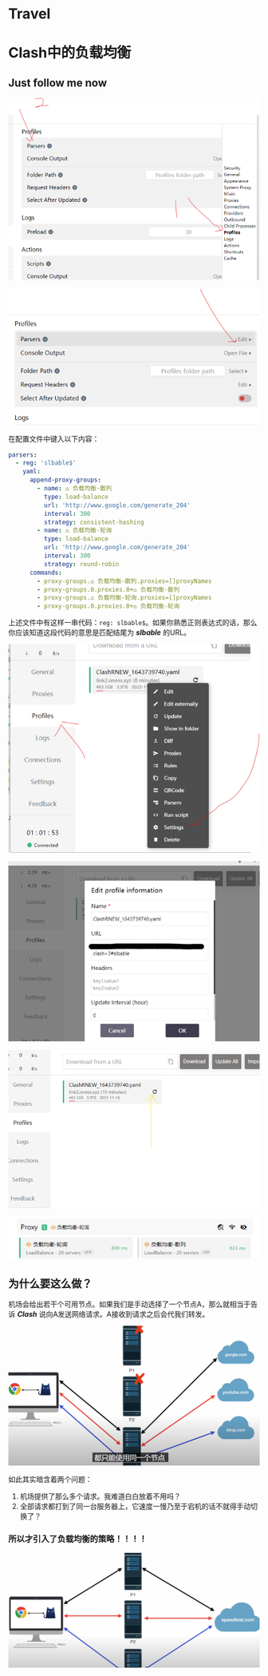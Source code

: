 # Travel


<h1>Clash中的负载均衡</h1>

## Just follow me now

![image-20221202205057392](/Clash插件.png)

![image-20221202205202087](/clash编辑规则.jpg)

在配置文件中键入以下内容：

```yaml
parsers:
  - reg: 'slbable$'
    yaml:
      append-proxy-groups:
        - name: ⚖️ 负载均衡-散列
          type: load-balance
          url: 'http://www.google.com/generate_204'
          interval: 300
          strategy: consistent-hashing
        - name: ⚖️ 负载均衡-轮询
          type: load-balance
          url: 'http://www.google.com/generate_204'
          interval: 300
          strategy: round-robin
      commands:
        - proxy-groups.⚖️ 负载均衡-散列.proxies=[]proxyNames
        - proxy-groups.0.proxies.0+⚖️ 负载均衡-散列
        - proxy-groups.⚖️ 负载均衡-轮询.proxies=[]proxyNames
        - proxy-groups.0.proxies.0+⚖️ 负载均衡-轮询
```

上述文件中有这样一串代码：`reg: slbable$`。如果你熟悉正则表达式的话，那么你应该知道这段代码的意思是匹配结尾为 ***slbable*** 的URL。

![image-20221202205519941](/更改url.jpg)

![image-20221202205639765](/添加标识符.jpg)

![image-20221202205724440](/触发更新.jpg)

![image-20221202205749348](/效果.jpg)

## 为什么要这么做？

机场会给出若干个可用节点。如果我们是手动选择了一个节点A，那么就相当于告诉 ***Clash*** 说向A发送网络请求。A接收到请求之后会代我们转发。

![image-20221202210031177](/负载均衡clash.jpg)

如此其实暗含着两个问题：

1. 机场提供了那么多个请求。我难道白白放着不用吗？
2. 全部请求都打到了同一台服务器上，它速度一慢乃至于宕机的话不就得手动切换了？

### 所以才引入了负载均衡的策略！！！！

![image-20221202210312433](/clash负载均衡演示图.jpg)

